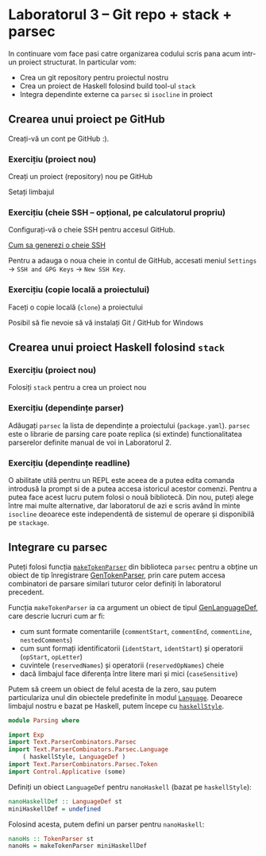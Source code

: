 # Laboratorul 3 – Git repo + stack + parsec

In continuare vom face pasi catre organizarea codului scris pana acum intr-un proiect structurat. In particular vom:
- Crea un git repository pentru proiectul nostru
- Crea un proiect de Haskell folosind build tool-ul `stack`
- Integra dependinte externe ca `parsec` si `isocline` in proiect 

## Crearea unui proiect pe GitHub 

Creați-vă un cont pe GitHub :).

### Exercițiu (proiect nou)

Creați un proiect (repository) nou pe GitHub

Setați limbajul 

### Exercițiu (cheie SSH – opțional, pe calculatorul propriu)

Configurați-vă o cheie SSH pentru accesul GitHub.

[Cum sa generezi o cheie SSH](https://docs.github.com/en/authentication/connecting-to-github-with-ssh/generating-a-new-ssh-key-and-adding-it-to-the-ssh-agent)

Pentru a adauga o noua cheie in contul de GitHub, accesati meniul `Settings` -> `SSH and GPG Keys` -> `New SSH Key`.

### Exercițiu (copie locală a proiectului)

Faceți o copie locală (`clone`) a proiectului

Posibil să fie nevoie să vă instalați Git / GitHub for Windows

## Crearea unui proiect Haskell folosind `stack`

### Exercițiu (proiect nou)

Folosiți `stack` pentru a crea un proiect nou

### Exercițiu (dependințe parser)

Adăugați `parsec` la lista de dependințe a proiectului (`package.yaml`). `parsec` este o librarie de parsing care poate replica (si extinde) functionalitatea parserelor definite manual de voi in Laboratorul 2. 

### Exercițiu (dependințe readline)

O abilitate utilă pentru un REPL este aceea de a putea edita comanda introdusă la prompt si de a putea accesa istoricul acestor comenzi. Pentru a putea face acest lucru putem folosi o nouă bibliotecă. Din nou, puteți alege între mai multe alternative, dar laboratorul de azi e scris având în minte `isocline` deoarece este independentă de sistemul de operare și disponibilă pe `stackage`.

## Integrare cu parsec

Puteți folosi funcția [`makeTokenParser`](https://hackage.haskell.org/package/parsec-3.1.16.1/docs/Text-Parsec-Token.html#v:makeTokenParser) din biblioteca `parsec` pentru a obține un obiect de tip înregistrare
[GenTokenParser](https://hackage.haskell.org/package/parsec-3.1.16.1/docs/Text-Parsec-Token.html#t:GenTokenParser), prin care putem accesa combinatori de parsare similari tuturor celor definiți în laboratorul precedent.  

Funcția `makeTokenParser` ia ca argument un obiect de tipul [GenLanguageDef](https://hackage.haskell.org/package/parsec-3.1.16.1/docs/Text-Parsec-Token.html#t:GenLanguageDef), care descrie lucruri cum ar fi:

- cum sunt formate comentariile (`commentStart`, `commentEnd`, `commentLine`, `nestedComments`)
- cum sunt formați identificatorii (`identStart`, `identStart`) și operatorii (`opStart`, `opLetter`)
- cuvintele (`reservedNames`) și operatorii (`reservedOpNames`) cheie
- dacă limbajul face diferența între litere mari și mici (`caseSensitive`)

Putem să creem un obiect de felul acesta de la zero, sau putem particulariza unul din obiectele predefinite în modul [`Language`](https://hackage.haskell.org/package/parsec-3.1.16.1/docs/Text-Parsec-Language.html).
Deoarece limbajul nostru e bazat pe Haskell, putem începe cu
[`haskellStyle`](https://hackage.haskell.org/package/parsec-3.1.16.1/docs/Text-Parsec-Language.html#v:haskellStyle).

```{.hs .Parsing}
module Parsing where

import Exp
import Text.ParserCombinators.Parsec
import Text.ParserCombinators.Parsec.Language
    ( haskellStyle, LanguageDef )
import Text.ParserCombinators.Parsec.Token
import Control.Applicative (some)
```

Definiți un obiect `LanguageDef` pentru `nanoHaskell` (bazat pe `haskellStyle`):

```{.hs .Parsing}
nanoHaskellDef :: LanguageDef st
miniHaskellDef = undefined
```

Folosind acesta, putem defini un parser pentru `nanoHaskell`:

```{.hs .Parsing}
nanoHs :: TokenParser st
nanoHs = makeTokenParser miniHaskellDef
```